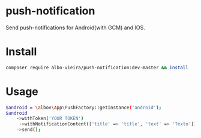 # push-notification
Send push-notifications for Android(with GCM) and IOS.

# Install
```sh
composer require albo-vieira/push-notification:dev-master && install 
```

# Usage
```sh
$android = \albov\App\PushFactory::getInstance('android');
$android
    ->withToken('YOUR TOKEN')
     ->withNotificationContent(['title' => 'title', 'text' => 'Texto'])
    ->send();

```
